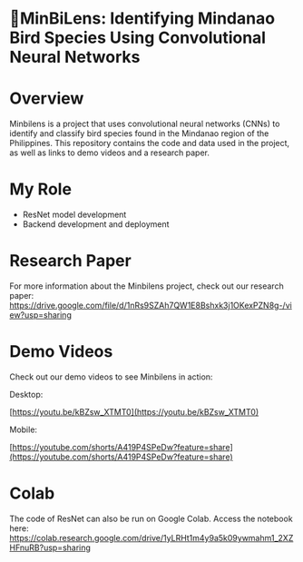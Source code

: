 # 🦜MinBiLens: Identifying Mindanao Bird Species Using Convolutional Neural Networks

# Overview
Minbilens is a project that uses convolutional neural networks (CNNs) to identify and classify bird species found in the Mindanao region of the Philippines. This repository contains the code and data used in the project, as well as links to demo videos and a research paper.

# My Role
- ResNet model development
- Backend development and deployment

# Research Paper
For more information about the Minbilens project, check out our research paper: https://drive.google.com/file/d/1nRs9SZAh7QW1E8Bshxk3j1OKexPZN8g-/view?usp=sharing

# Demo Videos
Check out our demo videos to see Minbilens in action:

Desktop:

[https://youtu.be/kBZsw_XTMT0](https://youtu.be/kBZsw_XTMT0)

Mobile:

[https://youtube.com/shorts/A419P4SPeDw?feature=share](https://youtube.com/shorts/A419P4SPeDw?feature=share)

# Colab
The code of ResNet can also be run on Google Colab. Access the notebook here: https://colab.research.google.com/drive/1yLRHt1m4y9a5k09ywmahm1_2XZHFnuRB?usp=sharing

